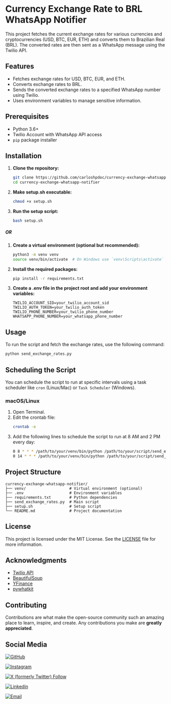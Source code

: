 # Currency Exchange Rate to BRL WhatsApp Notifier

This project fetches the current exchange rates for various currencies and cryptocurrencies (USD, BTC, EUR, ETH) and converts them to Brazilian Real (BRL). The converted rates are then sent as a WhatsApp message using the Twilio API.

## Features

- Fetches exchange rates for USD, BTC, EUR, and ETH.
- Converts exchange rates to BRL.
- Sends the converted exchange rates to a specified WhatsApp number using Twilio.
- Uses environment variables to manage sensitive information.

## Prerequisites

- Python 3.6+
- Twilio Account with WhatsApp API access
- `pip` package installer

## Installation

1. **Clone the repository:**
   ```zsh
   git clone https://github.com/carloshpdoc/currency-exchange-whatsapp-notifier.git
   cd currency-exchange-whatsapp-notifier

1. **Make setup.sh executable:**
    ```zsh
    chmod +x setup.sh
1. **Run the setup script:**
    ```zsh
    bash setup.sh
##### OR

1. **Create a virtual environment (optional but recommended):**
    ```zsh
    python3 -m venv venv
    source venv/bin/activate  # On Windows use `venv\Scripts\activate`

1. **Install the required packages:**
    ```zsh
    pip install -r requirements.txt

1. **Create a .env file in the project root and add your environment variables:**
    ```env
    TWILIO_ACCOUNT_SID=your_twilio_account_sid
    TWILIO_AUTH_TOKEN=your_twilio_auth_token
    TWILIO_PHONE_NUMBER=your_twilio_phone_number
    WHATSAPP_PHONE_NUMBER=your_whatsapp_phone_number

## Usage
To run the script and fetch the exchange rates, use the following command:    
```zsh
python send_exchange_rates.py
```

## Scheduling the Script
You can schedule the script to run at specific intervals using a task scheduler like `cron` (Linux/Mac) or `Task Scheduler` (Windows).


### macOS/Linux

1. Open Terminal.
1. Edit the crontab file:
    ```zsh
    crontab -e

1. Add the following lines to schedule the script to run at 8 AM and 2 PM every day:
    ```zsh
    0 8 * * * /path/to/your/venv/bin/python /path/to/your/script/send_exchange_rates.py
    0 14 * * * /path/to/your/venv/bin/python /path/to/your/script/send_exchange_rates.py

## Project Structure
    currency-exchange-whatsapp-notifier/
    ├── venv/                   # Virtual environment (optional)
    ├── .env                    # Environment variables
    ├── requirements.txt        # Python dependencies
    ├── send_exchange_rates.py  # Main script
    ├── setup.sh                # Setup script
    └── README.md               # Project documentation


## License
This project is licensed under the MIT License. See the [LICENSE](./LICENSE) file for more information.

## Acknowledgments
- [Twilio API](https://www.twilio.com/docs/whatsapp/quickstart/python)
- [BeautifulSoup](https://www.crummy.com/software/BeautifulSoup/bs4/doc/)
- [YFinance](https://pypi.org/project/yfinance/)
- [pywhatkit](https://pypi.org/project/pywhatkit/)

## Contributing
Contributions are what make the open-source community such an amazing place to learn, inspire, and create. Any contributions you make are **greatly appreciated**.


## Social Media
[![GitHub](https://img.shields.io/badge/GitHub-181717?style=for-the-badge&logo=github&logoColor=white)](https://github.com/carloshpdoc/)

[![Instagram](https://img.shields.io/badge/Instagram-E4405F?style=for-the-badge&logo=instagram&logoColor=white)](https://www.instagram.com/programandoapp)


[![X (formerly Twitter) Follow](https://img.shields.io/twitter/follow/carloshpdoc)](https://x.com/carloshpdoc)


[![Linkedin](https://img.shields.io/badge/Linkedin-0077B5?style=for-the-badge&logo=linkedin&logoColor=white)](https://www.linkedin.com/in/carloshperc/)

[![Email](https://img.shields.io/badge/Email-D14836?style=for-the-badge&logo=gmail&logoColor=white)](mailto:contato@carloshperc.com)




